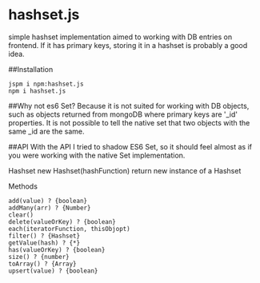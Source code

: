 # hashset.js
simple hashset implementation aimed to working with DB entries on frontend. If it has primary keys, storing it in a hashset is probably a good idea.

##Installation
```
jspm i npm:hashset.js
npm i hashset.js
```

##Why not es6 Set?
Because it is not suited for working with DB objects, such as objects returned from mongoDB where primary keys are '_id' properties. It is not possible to tell the native set that two objects with the same _id are the same.

##API
With the API I tried to shadow ES6 Set, so it should feel almost as if you were working with the native Set implementation.

Hashset
new Hashset(hashFunction)
return new instance of a Hashset

Methods
```
add(value) ? {boolean}
addMany(arr) ? {Number}
clear()
delete(valueOrKey) ? {boolean}
each(iteratorFunction, thisObjopt)
filter() ? {Hashset}
getValue(hash) ? {*}
has(valueOrKey) ? {boolean}
size() ? {number}
toArray() ? {Array}
upsert(value) ? {boolean}
```